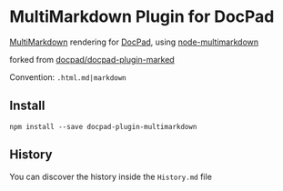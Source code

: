 # MultiMarkdown Plugin for DocPad
[MultiMarkdown](http://fletcherpenney.net/multimarkdown/) rendering for [DocPad](https://docpad.org), using [node-multimarkdown](https://github.com/dtjm/node-multimarkdown)

forked from [docpad/docpad-plugin-marked](https://github.com/docpad/docpad-plugin-marked)

Convention:  `.html.md|markdown`


## Install

```
npm install --save docpad-plugin-multimarkdown
```

## History
You can discover the history inside the `History.md` file

